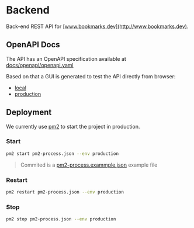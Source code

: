 # Backend
Back-end REST API for [www.bookmarks.dev](http://www.bookmarks.dev).
## OpenAPI Docs

The API has an OpenAPI specification available at [docs/openapi/openapi.yaml](docs/openapi/openapi.yaml)

Based on that a GUI is generated to test the API directly from browser:
* [local](http://localhost:3000/api/docs)
* [production](https://www.bookmarks.dev/api/docs)

## Deployment
We currently use [pm2](https://pm2.keymetrics.io/) to start the project in production.

### Start
```bash
pm2 start pm2-process.json --env production
```

> Commited is a [pm2-process.exammple.json](pm2-process.exammple.json) example file

### Restart
```bash
pm2 restart pm2-process.json --env production
```

### Stop
```bash
pm2 stop pm2-process.json --env production
```


